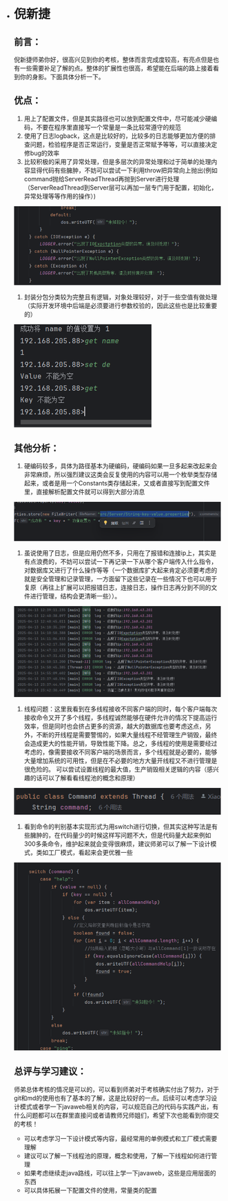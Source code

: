 - # 倪新捷

  ## 前言：

  倪新捷师弟你好，很高兴见到你的考核，整体而言完成度较高，有亮点但是也有一些需要补足了解的点。整体的扩展性也很高，希望能在后端的路上接着看到你的身影。下面具体分析一下。

  ## 优点：

  1. 用上了配置文件，但是其实路径也可以放到配置文件中，尽可能减少硬编码，不要在程序里直接写一个常量是一条比较常遵守的规范
  2. 使用了日志logback，这点是比较好的，比较多的日志能够更加方便的排查问题，检验程序是否正常运行，变量是否正常赋予等等，可以直接决定修bug的效率
  3. 比较积极的采用了异常处理，但是多层次的异常处理和过于简单的处理内容显得代码有些臃肿，不妨可以尝试一下利用throw把异常向上抛出(例如command抛给ServerReadThread再抛到Server进行处理（ServerReadThread到Server层可以再加一层专门用于配置，初始化，异常处理等等作用的操作）)

  ![img](./images/1.png)

  1. 封装分包分类较为完整且有逻辑，对象处理较好，对于一些空值有做处理（实际开发环境中后端是必须要进行参数校验的，因此这些也是比较重要的）

  ![img](./images/2.png)

  ## 其他分析：

  1. 硬编码较多，具体为路径基本为硬编码，硬编码如果一旦多起来改起来会非常麻烦，所以强烈建议这类会反复使用的内容可以用一个枚举类型存储起来，或者是用一个Constants类存储起来，又或者直接写到配置文件里，直接解析配置文件就可以得到大部分消息

  ![img](./images/3.png)

  1. 虽说使用了日志，但是应用仍然不多，只用在了报错和连接ip上，其实是有点浪费的，不妨可以尝试一下再记录一下从哪个客户端传入什么指令，对数据库又进行了什么操作等等（一个数据库扩大起来肯定必须要考虑的就是安全管理和记录管理，一方面留下这些记录在一些情况下也可以用于复原（再往上扩展可以把报错日志，连接日志，操作日志再分到不同的文件进行管理，结构会更清晰一些））。

  ![img](./images/4.png)

  1. 线程问题：这里我看到在多线程接收不同客户端的同时，每个客户端每次接收命令又开了多个线程，多线程诚然能够在硬件允许的情况下提高运行效率，但是同时也会挤占更多的资源，越大的数据库也要考虑这点，另外，不断的开线程是需要警惕的，如果大量线程不经管理生产销毁，最终会造成更大的性能开销，导致性能下降。总之，多线程的使用是需要经过考虑的，像需要接收不同客户端的场景而言，多个线程就是必要的，能够大量增加系统的可用性，但是在不必要的地方大量开线程又不进行管理是很危险的。 可以尝试设置线程的最大值，生产销毁相关逻辑的内容（感兴趣的话可以了解看看线程池的概念和原理）

  ![img](./images/5.png)

  1. 看到命令的判别基本实现形式为用switch进行切换，但其实这种写法是有些臃肿的，在代码量少的时候这样写问题不大，但是代码量大起来例如300多条命令，维护起来就会变得很麻烦，建议师弟可以了解一下设计模式，类如工厂模式，看起来会更优雅一些

  ![img](./images/6.png)

  ## 总评与学习建议：

  师弟总体考核的情况是可以的，可以看到师弟对于考核确实付出了努力，对于git和md的使用也有了基本的了解，这是比较好的一点。后续可以考虑学习设计模式或者学一下javaweb相关的内容，可以规范自己的代码与实践产出，有什么问题都可以在群里直接问或者请教师兄师姐们，希望下次也能看到你提交的考核！

  - 可以考虑学习一下设计模式等内容，最经常用的单例模式和工厂模式需要理解
  - 建议可以了解一下线程池的原理，概念和使用，了解一下线程如何进行管理
  - 如果考虑继续走java路线，可以往上学一下javaweb，这些是应用层面的东西
  - 可以具体拓展一下配置文件的使用，常量类的配置